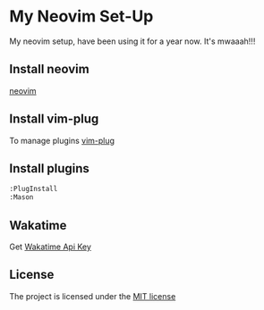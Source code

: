# My Neovim Set-Up 

My neovim setup, have been using it for a year now. It's mwaaah!!!

## Install neovim

[neovim](https://neovim.io/)

## Install vim-plug

To manage plugins 
[vim-plug](https://github.com/junegunn/vim-plug)

## Install plugins

```bash
:PlugInstall
:Mason
```

## Wakatime

Get [Wakatime Api Key](https://wakatime.com)


## License

The project is licensed under the [MIT license](LICENSE)
